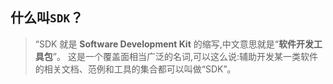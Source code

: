 ## 什么叫`SDK`？

> “SDK 就是 **Software Development Kit** 的缩写,中文意思就是“**软件开发工具包**”。 这是一个覆盖面相当广泛的名词,可以这么说:辅助开发某一类软件的相关文档、范例和工具的集合都可以叫做“SDK”。

